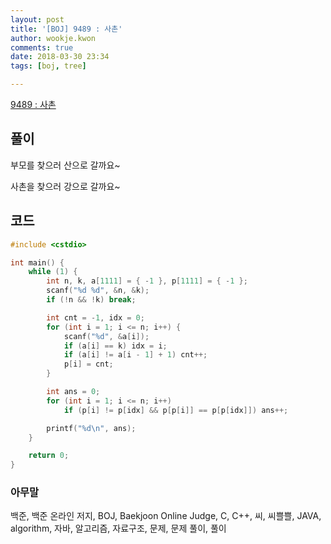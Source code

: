 ```yaml
---
layout: post
title: '[BOJ] 9489 : 사촌'
author: wookje.kwon
comments: true
date: 2018-03-30 23:34
tags: [boj, tree]

---
```


[9489 : 사촌](https://www.acmicpc.net/problem/9489)

## 풀이

부모를 찾으러 산으로 갈까요~

사촌을 찾으러 강으로 갈까요~

## 코드

```cpp
#include <cstdio>

int main() {
	while (1) {
        int n, k, a[1111] = { -1 }, p[1111] = { -1 };
		scanf("%d %d", &n, &k);
		if (!n && !k) break;

		int cnt = -1, idx = 0;
		for (int i = 1; i <= n; i++) {
			scanf("%d", &a[i]);
			if (a[i] == k) idx = i;
			if (a[i] != a[i - 1] + 1) cnt++;
			p[i] = cnt;
		}

		int ans = 0;
		for (int i = 1; i <= n; i++)
			if (p[i] != p[idx] && p[p[i]] == p[p[idx]]) ans++;

		printf("%d\n", ans);
	}

	return 0;
}
```

### 아무말  
백준, 백준 온라인 저지, BOJ, Baekjoon Online Judge, C, C++, 씨, 씨쁠쁠, JAVA, algorithm, 자바, 알고리즘, 자료구조, 문제, 문제 풀이, 풀이
